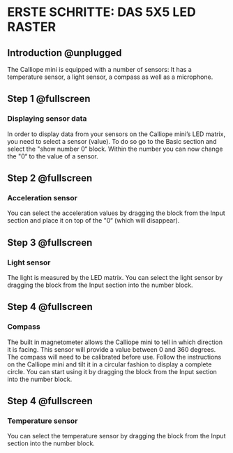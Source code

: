 # ERSTE SCHRITTE: DAS 5X5 LED RASTER

## Introduction @unplugged

The Calliope mini is equipped with a number of sensors: It has a temperature sensor, a light sensor, a compass as well as a microphone.

## Step 1 @fullscreen

### Displaying sensor data
In order to display data from your sensors on the Calliope mini’s LED matrix, you need to select a sensor (value). To do so go to the Basic section and select the "show number 0“ block. Within the number you can now change the "0“ to the value of a sensor.

## Step 2 @fullscreen

### Acceleration sensor
You can select the acceleration values by dragging the block from the Input section and place it on top of the "0“ (which will disappear).

## Step 3 @fullscreen

### Light sensor
The light is measured by the LED matrix. You can select the light sensor by dragging the block from the Input section into the number block.

## Step 4 @fullscreen

### Compass
The built in magnetometer allows the Calliope mini to tell in which direction it is facing. This sensor will provide a value between 0 and 360 degrees. The compass will need to be calibrated before use. Follow the instructions on the Calliope mini and tilt it in a circular fashion to display a complete circle. You can start using it by dragging the block from the Input section into the number block.

## Step 4 @fullscreen

### Temperature sensor
You can select the temperature sensor by dragging the block from the Input section into the number block.